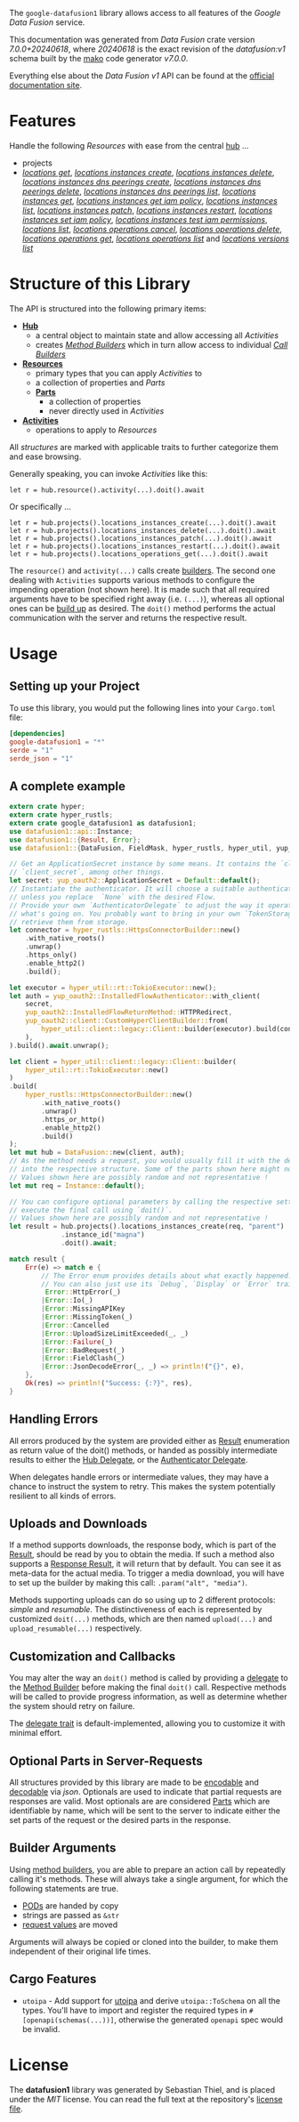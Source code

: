 <!---
DO NOT EDIT !
This file was generated automatically from 'src/generator/templates/api/README.md.mako'
DO NOT EDIT !
-->
The `google-datafusion1` library allows access to all features of the *Google Data Fusion* service.

This documentation was generated from *Data Fusion* crate version *7.0.0+20240618*, where *20240618* is the exact revision of the *datafusion:v1* schema built by the [mako](http://www.makotemplates.org/) code generator *v7.0.0*.

Everything else about the *Data Fusion* *v1* API can be found at the
[official documentation site](https://cloud.google.com/data-fusion/docs).
# Features

Handle the following *Resources* with ease from the central [hub](https://docs.rs/google-datafusion1/7.0.0+20240618/google_datafusion1/DataFusion) ...

* projects
 * [*locations get*](https://docs.rs/google-datafusion1/7.0.0+20240618/google_datafusion1/api::ProjectLocationGetCall), [*locations instances create*](https://docs.rs/google-datafusion1/7.0.0+20240618/google_datafusion1/api::ProjectLocationInstanceCreateCall), [*locations instances delete*](https://docs.rs/google-datafusion1/7.0.0+20240618/google_datafusion1/api::ProjectLocationInstanceDeleteCall), [*locations instances dns peerings create*](https://docs.rs/google-datafusion1/7.0.0+20240618/google_datafusion1/api::ProjectLocationInstanceDnsPeeringCreateCall), [*locations instances dns peerings delete*](https://docs.rs/google-datafusion1/7.0.0+20240618/google_datafusion1/api::ProjectLocationInstanceDnsPeeringDeleteCall), [*locations instances dns peerings list*](https://docs.rs/google-datafusion1/7.0.0+20240618/google_datafusion1/api::ProjectLocationInstanceDnsPeeringListCall), [*locations instances get*](https://docs.rs/google-datafusion1/7.0.0+20240618/google_datafusion1/api::ProjectLocationInstanceGetCall), [*locations instances get iam policy*](https://docs.rs/google-datafusion1/7.0.0+20240618/google_datafusion1/api::ProjectLocationInstanceGetIamPolicyCall), [*locations instances list*](https://docs.rs/google-datafusion1/7.0.0+20240618/google_datafusion1/api::ProjectLocationInstanceListCall), [*locations instances patch*](https://docs.rs/google-datafusion1/7.0.0+20240618/google_datafusion1/api::ProjectLocationInstancePatchCall), [*locations instances restart*](https://docs.rs/google-datafusion1/7.0.0+20240618/google_datafusion1/api::ProjectLocationInstanceRestartCall), [*locations instances set iam policy*](https://docs.rs/google-datafusion1/7.0.0+20240618/google_datafusion1/api::ProjectLocationInstanceSetIamPolicyCall), [*locations instances test iam permissions*](https://docs.rs/google-datafusion1/7.0.0+20240618/google_datafusion1/api::ProjectLocationInstanceTestIamPermissionCall), [*locations list*](https://docs.rs/google-datafusion1/7.0.0+20240618/google_datafusion1/api::ProjectLocationListCall), [*locations operations cancel*](https://docs.rs/google-datafusion1/7.0.0+20240618/google_datafusion1/api::ProjectLocationOperationCancelCall), [*locations operations delete*](https://docs.rs/google-datafusion1/7.0.0+20240618/google_datafusion1/api::ProjectLocationOperationDeleteCall), [*locations operations get*](https://docs.rs/google-datafusion1/7.0.0+20240618/google_datafusion1/api::ProjectLocationOperationGetCall), [*locations operations list*](https://docs.rs/google-datafusion1/7.0.0+20240618/google_datafusion1/api::ProjectLocationOperationListCall) and [*locations versions list*](https://docs.rs/google-datafusion1/7.0.0+20240618/google_datafusion1/api::ProjectLocationVersionListCall)




# Structure of this Library

The API is structured into the following primary items:

* **[Hub](https://docs.rs/google-datafusion1/7.0.0+20240618/google_datafusion1/DataFusion)**
    * a central object to maintain state and allow accessing all *Activities*
    * creates [*Method Builders*](https://docs.rs/google-datafusion1/7.0.0+20240618/google_datafusion1/common::MethodsBuilder) which in turn
      allow access to individual [*Call Builders*](https://docs.rs/google-datafusion1/7.0.0+20240618/google_datafusion1/common::CallBuilder)
* **[Resources](https://docs.rs/google-datafusion1/7.0.0+20240618/google_datafusion1/common::Resource)**
    * primary types that you can apply *Activities* to
    * a collection of properties and *Parts*
    * **[Parts](https://docs.rs/google-datafusion1/7.0.0+20240618/google_datafusion1/common::Part)**
        * a collection of properties
        * never directly used in *Activities*
* **[Activities](https://docs.rs/google-datafusion1/7.0.0+20240618/google_datafusion1/common::CallBuilder)**
    * operations to apply to *Resources*

All *structures* are marked with applicable traits to further categorize them and ease browsing.

Generally speaking, you can invoke *Activities* like this:

```Rust,ignore
let r = hub.resource().activity(...).doit().await
```

Or specifically ...

```ignore
let r = hub.projects().locations_instances_create(...).doit().await
let r = hub.projects().locations_instances_delete(...).doit().await
let r = hub.projects().locations_instances_patch(...).doit().await
let r = hub.projects().locations_instances_restart(...).doit().await
let r = hub.projects().locations_operations_get(...).doit().await
```

The `resource()` and `activity(...)` calls create [builders][builder-pattern]. The second one dealing with `Activities`
supports various methods to configure the impending operation (not shown here). It is made such that all required arguments have to be
specified right away (i.e. `(...)`), whereas all optional ones can be [build up][builder-pattern] as desired.
The `doit()` method performs the actual communication with the server and returns the respective result.

# Usage

## Setting up your Project

To use this library, you would put the following lines into your `Cargo.toml` file:

```toml
[dependencies]
google-datafusion1 = "*"
serde = "1"
serde_json = "1"
```

## A complete example

```Rust
extern crate hyper;
extern crate hyper_rustls;
extern crate google_datafusion1 as datafusion1;
use datafusion1::api::Instance;
use datafusion1::{Result, Error};
use datafusion1::{DataFusion, FieldMask, hyper_rustls, hyper_util, yup_oauth2};

// Get an ApplicationSecret instance by some means. It contains the `client_id` and
// `client_secret`, among other things.
let secret: yup_oauth2::ApplicationSecret = Default::default();
// Instantiate the authenticator. It will choose a suitable authentication flow for you,
// unless you replace  `None` with the desired Flow.
// Provide your own `AuthenticatorDelegate` to adjust the way it operates and get feedback about
// what's going on. You probably want to bring in your own `TokenStorage` to persist tokens and
// retrieve them from storage.
let connector = hyper_rustls::HttpsConnectorBuilder::new()
    .with_native_roots()
    .unwrap()
    .https_only()
    .enable_http2()
    .build();

let executor = hyper_util::rt::TokioExecutor::new();
let auth = yup_oauth2::InstalledFlowAuthenticator::with_client(
    secret,
    yup_oauth2::InstalledFlowReturnMethod::HTTPRedirect,
    yup_oauth2::client::CustomHyperClientBuilder::from(
        hyper_util::client::legacy::Client::builder(executor).build(connector),
    ),
).build().await.unwrap();

let client = hyper_util::client::legacy::Client::builder(
    hyper_util::rt::TokioExecutor::new()
)
.build(
    hyper_rustls::HttpsConnectorBuilder::new()
        .with_native_roots()
        .unwrap()
        .https_or_http()
        .enable_http2()
        .build()
);
let mut hub = DataFusion::new(client, auth);
// As the method needs a request, you would usually fill it with the desired information
// into the respective structure. Some of the parts shown here might not be applicable !
// Values shown here are possibly random and not representative !
let mut req = Instance::default();

// You can configure optional parameters by calling the respective setters at will, and
// execute the final call using `doit()`.
// Values shown here are possibly random and not representative !
let result = hub.projects().locations_instances_create(req, "parent")
             .instance_id("magna")
             .doit().await;

match result {
    Err(e) => match e {
        // The Error enum provides details about what exactly happened.
        // You can also just use its `Debug`, `Display` or `Error` traits
         Error::HttpError(_)
        |Error::Io(_)
        |Error::MissingAPIKey
        |Error::MissingToken(_)
        |Error::Cancelled
        |Error::UploadSizeLimitExceeded(_, _)
        |Error::Failure(_)
        |Error::BadRequest(_)
        |Error::FieldClash(_)
        |Error::JsonDecodeError(_, _) => println!("{}", e),
    },
    Ok(res) => println!("Success: {:?}", res),
}

```
## Handling Errors

All errors produced by the system are provided either as [Result](https://docs.rs/google-datafusion1/7.0.0+20240618/google_datafusion1/common::Result) enumeration as return value of
the doit() methods, or handed as possibly intermediate results to either the
[Hub Delegate](https://docs.rs/google-datafusion1/7.0.0+20240618/google_datafusion1/common::Delegate), or the [Authenticator Delegate](https://docs.rs/yup-oauth2/*/yup_oauth2/trait.AuthenticatorDelegate.html).

When delegates handle errors or intermediate values, they may have a chance to instruct the system to retry. This
makes the system potentially resilient to all kinds of errors.

## Uploads and Downloads
If a method supports downloads, the response body, which is part of the [Result](https://docs.rs/google-datafusion1/7.0.0+20240618/google_datafusion1/common::Result), should be
read by you to obtain the media.
If such a method also supports a [Response Result](https://docs.rs/google-datafusion1/7.0.0+20240618/google_datafusion1/common::ResponseResult), it will return that by default.
You can see it as meta-data for the actual media. To trigger a media download, you will have to set up the builder by making
this call: `.param("alt", "media")`.

Methods supporting uploads can do so using up to 2 different protocols:
*simple* and *resumable*. The distinctiveness of each is represented by customized
`doit(...)` methods, which are then named `upload(...)` and `upload_resumable(...)` respectively.

## Customization and Callbacks

You may alter the way an `doit()` method is called by providing a [delegate](https://docs.rs/google-datafusion1/7.0.0+20240618/google_datafusion1/common::Delegate) to the
[Method Builder](https://docs.rs/google-datafusion1/7.0.0+20240618/google_datafusion1/common::CallBuilder) before making the final `doit()` call.
Respective methods will be called to provide progress information, as well as determine whether the system should
retry on failure.

The [delegate trait](https://docs.rs/google-datafusion1/7.0.0+20240618/google_datafusion1/common::Delegate) is default-implemented, allowing you to customize it with minimal effort.

## Optional Parts in Server-Requests

All structures provided by this library are made to be [encodable](https://docs.rs/google-datafusion1/7.0.0+20240618/google_datafusion1/common::RequestValue) and
[decodable](https://docs.rs/google-datafusion1/7.0.0+20240618/google_datafusion1/common::ResponseResult) via *json*. Optionals are used to indicate that partial requests are responses
are valid.
Most optionals are are considered [Parts](https://docs.rs/google-datafusion1/7.0.0+20240618/google_datafusion1/common::Part) which are identifiable by name, which will be sent to
the server to indicate either the set parts of the request or the desired parts in the response.

## Builder Arguments

Using [method builders](https://docs.rs/google-datafusion1/7.0.0+20240618/google_datafusion1/common::CallBuilder), you are able to prepare an action call by repeatedly calling it's methods.
These will always take a single argument, for which the following statements are true.

* [PODs][wiki-pod] are handed by copy
* strings are passed as `&str`
* [request values](https://docs.rs/google-datafusion1/7.0.0+20240618/google_datafusion1/common::RequestValue) are moved

Arguments will always be copied or cloned into the builder, to make them independent of their original life times.

[wiki-pod]: http://en.wikipedia.org/wiki/Plain_old_data_structure
[builder-pattern]: http://en.wikipedia.org/wiki/Builder_pattern
[google-go-api]: https://github.com/google/google-api-go-client

## Cargo Features

* `utoipa` - Add support for [utoipa](https://crates.io/crates/utoipa) and derive `utoipa::ToSchema` on all
the types. You'll have to import and register the required types in `#[openapi(schemas(...))]`, otherwise the
generated `openapi` spec would be invalid.


# License
The **datafusion1** library was generated by Sebastian Thiel, and is placed
under the *MIT* license.
You can read the full text at the repository's [license file][repo-license].

[repo-license]: https://github.com/Byron/google-apis-rsblob/main/LICENSE.md

